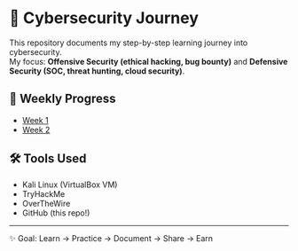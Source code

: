 # 🚀 Cybersecurity Journey

This repository documents my step-by-step learning journey into cybersecurity.  
My focus: **Offensive Security (ethical hacking, bug bounty)** and **Defensive Security (SOC, threat hunting, cloud security)**.

## 📅 Weekly Progress
- [Week 1](./Week1)
- [Week 2](./Week2)

## 🛠 Tools Used
- Kali Linux (VirtualBox VM)
- TryHackMe
- OverTheWire
- GitHub (this repo!)

---
✨ Goal: Learn → Practice → Document → Share → Earn
